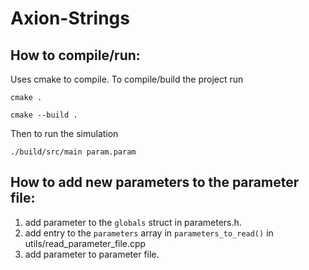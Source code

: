 # Axion-Strings

## How to compile/run:

Uses cmake to compile. To compile/build the project run

```
cmake .
```

```
cmake --build .
```

Then to run the simulation
```
./build/src/main param.param
```

## How to add new parameters to the parameter file:

1. add parameter to the ```globals``` struct in parameters.h.
2. add entry to the ```parameters``` array in ```parameters_to_read()``` in utils/read_parameter_file.cpp
3. add parameter to parameter file.
